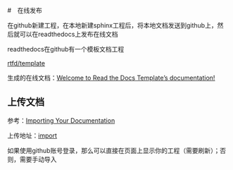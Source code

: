 
#　在线发布

在github新建工程，在本地新建sphinx工程后，将本地文档发送到github上，然后就可以在readthedocs上发布在线文档

readthedocs在github有一个模板文档工程

[rtfd/template](https://github.com/rtfd/template)

生成的在线文档：[Welcome to Read the Docs Template’s documentation!](https://zjzstu-demo.readthedocs.io/en/latest/index.html)

## 上传文档

参考：[Importing Your Documentation](https://docs.readthedocs.io/en/latest/intro/import-guide.html#)

上传地址：[import](https://readthedocs.org/dashboard/import/)

如果使用github账号登录，那么可以直接在页面上显示你的工程（需要刷新）；否则，需要手动导入


